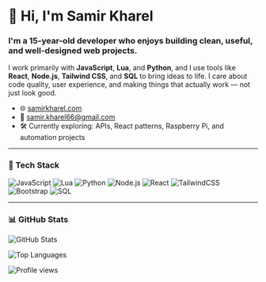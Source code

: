 # 👋 Hi, I'm Samir Kharel

### I'm a 15-year-old developer who enjoys building clean, useful, and well-designed web projects.

I work primarily with **JavaScript**, **Lua**, and **Python**, and I use tools like **React**, **Node.js**, **Tailwind CSS**, and **SQL** to bring ideas to life. I care about code quality, user experience, and making things that actually work — not just look good.

- 🌐 [samirkharel.com](https://www.samirkharel.com)
- 📧 [samir.kharel66@gmail.com](mailto:samir.kharel66@gmail.com)
- 🛠️ Currently exploring: APIs, React patterns, Raspberry Pi, and automation projects

---

### 🧰 Tech Stack

![JavaScript](https://img.shields.io/badge/JavaScript-F7DF1E?logo=javascript&logoColor=000)
![Lua](https://img.shields.io/badge/Lua-2C2D72?logo=lua&logoColor=white)
![Python](https://img.shields.io/badge/Python-3776AB?logo=python&logoColor=white)
![Node.js](https://img.shields.io/badge/Node.js-339933?logo=node.js&logoColor=white)
![React](https://img.shields.io/badge/React-61DAFB?logo=react&logoColor=000)
![TailwindCSS](https://img.shields.io/badge/TailwindCSS-38B2AC?logo=tailwind-css&logoColor=white)
![Bootstrap](https://img.shields.io/badge/Bootstrap-7952B3?logo=bootstrap&logoColor=white)
![SQL](https://img.shields.io/badge/SQL-4479A1?logo=postgresql&logoColor=white)

---

### 📊 GitHub Stats

<p align="left">
  <img src="https://github-readme-stats.vercel.app/api?username=saamirkhrl&show_icons=true&theme=tokyonight" alt="GitHub Stats" />
</p>
<p align="left">
  <img src="https://github-readme-stats.vercel.app/api/top-langs/?username=saamirkhrl&layout=compact&theme=tokyonight" alt="Top Languages" />
</p>
<p align="left">
  <img src="https://komarev.com/ghpvc/?username=saamirkhrl&label=Profile%20views&color=0e75b6&style=flat" alt="Profile views" />
</p>
